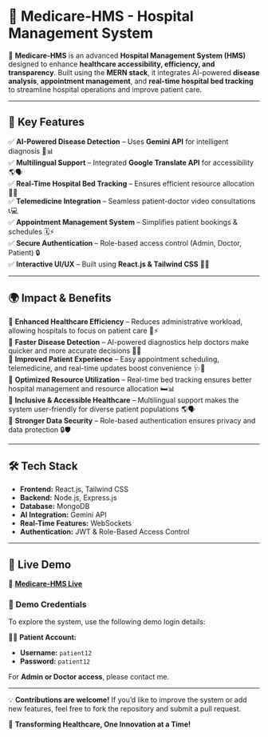# 🏥 Medicare-HMS - Hospital Management System  

🚀 **Medicare-HMS** is an advanced **Hospital Management System (HMS)** designed to enhance **healthcare accessibility, efficiency, and transparency**. Built using the **MERN stack**, it integrates AI-powered **disease analysis**, **appointment management**, and **real-time hospital bed tracking** to streamline hospital operations and improve patient care.  

---

## 🌟 Key Features  

✅ **AI-Powered Disease Detection** – Uses **Gemini API** for intelligent diagnosis 🤖📊  
✅ **Multilingual Support** – Integrated **Google Translate API** for accessibility 🌎🗣️  
✅ **Real-Time Hospital Bed Tracking** – Ensures efficient resource allocation 🏥📡  
✅ **Telemedicine Integration** – Seamless patient-doctor video consultations 📞💻  
✅ **Appointment Management System** – Simplifies patient bookings & schedules 🗓️⚡  
✅ **Secure Authentication** – Role-based access control (Admin, Doctor, Patient) 🔒  
✅ **Interactive UI/UX** – Built using **React.js & Tailwind CSS** 🎨💡  

---

## 🌍 Impact & Benefits  

🎯 **Enhanced Healthcare Efficiency** – Reduces administrative workload, allowing hospitals to focus on patient care 🏥⚡  
🎯 **Faster Disease Detection** – AI-powered diagnostics help doctors make quicker and more accurate decisions 🧠🔬  
🎯 **Improved Patient Experience** – Easy appointment scheduling, telemedicine, and real-time updates boost convenience 🩺📅  
🎯 **Optimized Resource Utilization** – Real-time bed tracking ensures better hospital management and resource allocation 🛏️📊  
🎯 **Inclusive & Accessible Healthcare** – Multilingual support makes the system user-friendly for diverse patient populations 🌎🗣️  
🎯 **Stronger Data Security** – Role-based authentication ensures privacy and data protection 🔒🛡️  

---

## 🛠️ Tech Stack  

- **Frontend:** React.js, Tailwind CSS  
- **Backend:** Node.js, Express.js  
- **Database:** MongoDB  
- **AI Integration:** Gemini API  
- **Real-Time Features:** WebSockets  
- **Authentication:** JWT & Role-Based Access Control  

---

## 🚀 Live Demo  

🔗 **[Medicare-HMS Live](https://medicare-hms.vercel.app/)**  

### 🏥 Demo Credentials  

To explore the system, use the following demo login details:  

🧑‍⚕️ **Patient Account:**  
- **Username:** `patient12`  
- **Password:** `patient12`  

For **Admin or Doctor access**, please contact me.  

---

💡 **Contributions are welcome!** If you’d like to improve the system or add new features, feel free to fork the repository and submit a pull request.  

🚀 **Transforming Healthcare, One Innovation at a Time!**  

